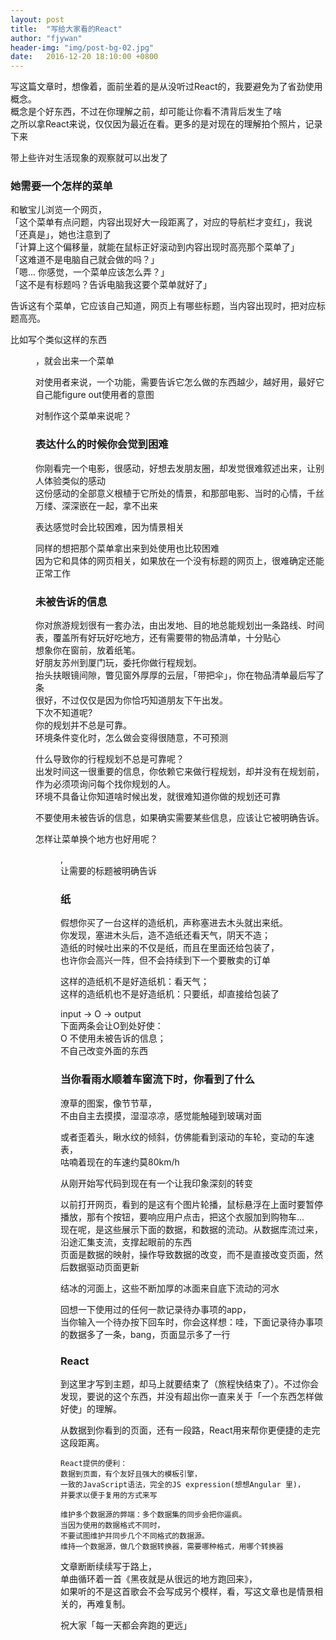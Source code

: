 ```yaml
---
layout: post
title:  "写给大家看的React"
author: "fjywan"
header-img: "img/post-bg-02.jpg"
date:   2016-12-20 18:10:00 +0800
---
```


写这篇文章时，想像着，面前坐着的是从没听过React的，我要避免为了省劲使用概念。<br/>
概念是个好东西，不过在你理解之前，却可能让你看不清背后发生了啥<br/>
之所以拿React来说，仅仅因为最近在看。更多的是对现在的理解拍个照片，记录下来

带上些许对生活现象的观察就可以出发了

### 她需要一个怎样的菜单
和敏宝儿浏览一个网页，<br/>
「这个菜单有点问题，内容出现好大一段距离了，对应的导航栏才变红」，我说<br/>
「还真是」，她也注意到了<br/>
「计算上这个偏移量，就能在鼠标正好滚动到内容出现时高亮那个菜单了」<br/>
「这难道不是电脑自己就会做的吗？」<br/>
「嗯... 你感觉，一个菜单应该怎么弄？」<br/>
「这不是有标题吗？告诉电脑我这要个菜单就好了」<br/> 

告诉这有个菜单，它应该自己知道，网页上有哪些标题，当内容出现时，把对应标题高亮。

比如写个类似这样的东西<menu />，就会出来一个菜单

对使用者来说，一个功能，需要告诉它怎么做的东西越少，越好用，最好它自己能figure out使用者的意图

对制作这个菜单来说呢？

### 表达什么的时候你会觉到困难
你刚看完一个电影，很感动，好想去发朋友圈，却发觉很难叙述出来，让别人体验类似的感动<br/>
这份感动的全部意义根植于它所处的情景，和那部电影、当时的心情，千丝万缕、深深嵌在一起，拿不出来

表达感觉时会比较困难，因为情景相关

同样的想把那个菜单拿出来到处使用也比较困难<br/>
因为它和具体的网页相关，如果放在一个没有标题的网页上，很难确定还能正常工作

### 未被告诉的信息

你对旅游规划很有一套办法，由出发地、目的地总能规划出一条路线、时间表，覆盖所有好玩好吃地方，还有需要带的物品清单，十分贴心<br/>
想象你在窗前，放着纸笔。<br/>
好朋友苏州到厦门玩，委托你做行程规划。<br/>
抬头扶眼镜间隙，瞥见窗外厚厚的云层，「带把伞」，你在物品清单最后写了条<br/>
很好，不过仅仅是因为你恰巧知道朋友下午出发。 <br/>
下次不知道呢?<br/>
你的规划并不总是可靠。<br/>
环境条件变化时，怎么做会变得很随意，不可预测<br/>

什么导致你的行程规划不总是可靠呢？<br/>
出发时间这一很重要的信息，你依赖它来做行程规划，却并没有在规划前，作为必须项询问每个找你规划的人。<br/>
环境不具备让你知道啥时候出发，就很难知道你做的规划还可靠<br/>

不要使用未被告诉的信息，如果确实需要某些信息，应该让它被明确告诉。

怎样让菜单换个地方也好用呢？<br/>
<menu input=“titles" />, <br/>
让需要的标题被明确告诉<br/>

### 纸

假想你买了一台这样的造纸机，声称塞进去木头就出来纸。<br/>
你发现，塞进木头后，造不造纸还看天气，阴天不造；<br/>
造纸的时候吐出来的不仅是纸，而且在里面还给包装了，<br/>
也许你会高兴一阵，但不会持续到下一个要散卖的订单<br/>

这样的造纸机不是好造纸机：看天气；<br/>
这样的造纸机也不是好造纸机：只要纸，却直接给包装了<br/>

input -> O -> output <br/>
下面两条会让O到处好使：<br/>
O 不使用未被告诉的信息；<br/>
不自己改变外面的东西

### 当你看雨水顺着车窗流下时，你看到了什么

潦草的图案，像节节草，<br/>
不由自主去摸摸，湿湿凉凉，感觉能触碰到玻璃对面

或者歪着头，瞅水纹的倾斜，仿佛能看到滚动的车轮，变动的车速表，<br/>
咕喃着现在的车速约莫80km/h

从刚开始写代码到现在有一个让我印象深刻的转变

以前打开网页，看到的是这有个图片轮播，鼠标悬浮在上面时要暂停播放，那有个按钮，要响应用户点击，把这个衣服加到购物车...<br/>
现在呢，是这些展示下面的数据，和数据的流动。从数据库流过来，沿途汇集支流，支撑起眼前的东西<br/>
页面是数据的映射，操作导致数据的改变，而不是直接改变页面，然后数据驱动页面更新<br/>

结冰的河面上，这些不断加厚的冰面来自底下流动的河水

回想一下使用过的任何一款记录待办事项的app，<br/>
当你输入一个待办按下回车时，你会这样想：哇，下面记录待办事项的数据多了一条，bang，页面显示多了一行

### React

到这里才写到主题，却马上就要结束了（旅程快结束了）。不过你会发现，要说的这个东西，并没有超出你一直来关于「一个东西怎样做好使」的理解。

从数据到你看到的页面，还有一段路，React用来帮你更便捷的走完这段距离。

```
React提供的便利：
数据到页面，有个友好且强大的模板引擎，
一致的JavaScript语法，完全的JS expression(想想Angular 里)，
并要求以便于复用的方式来写

维护多个数据源的弊端：多个数据集的同步会把你逼疯。
当因为使用的数据格式不同时，
不要试图维护并同步几个不同格式的数据源。
维持一个数据源，做几个数据转换器，需要哪种格式，用哪个转换器
```

文章断断续续写于路上，<br/>
单曲循环着一首《黑夜就是从很远的地方跑回来》，<br/>
如果听的不是这首歌会不会写成另个模样，看，写这文章也是情景相关的，再难复制。<br/>

祝大家「每一天都会奔跑的更远」


